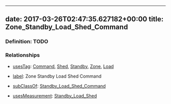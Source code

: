 
---
date: 2017-03-26T02:47:35.627182+00:00
title: Zone_Standby_Load_Shed_Command
---
### Definition: TODO

### Relationships

* [usesTag](https://brickschema.org/schema/1.0/BrickFrame#usesTag): [Command](https://brickschema.org/schema/1.0/BrickTag#Command), [Shed](https://brickschema.org/schema/1.0/BrickTag#Shed), [Standby](https://brickschema.org/schema/1.0/BrickTag#Standby), [Zone](https://brickschema.org/schema/1.0/BrickTag#Zone), [Load](https://brickschema.org/schema/1.0/BrickTag#Load)

* [label](http://www.w3.org/2000/01/rdf-schema#label): Zone Standby Load Shed Command

* [subClassOf](http://www.w3.org/2000/01/rdf-schema#subClassOf): [Standby_Load_Shed_Command](https://brickschema.org/schema/1.0/Brick#Standby_Load_Shed_Command)

* [usesMeasurement](https://brickschema.org/schema/1.0/BrickFrame#usesMeasurement): [Standby_Load_Shed](https://brickschema.org/schema/1.0/Brick#Standby_Load_Shed)
